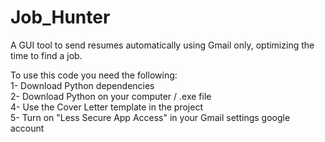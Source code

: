 # Job_Hunter
A GUI tool to send resumes automatically using Gmail only, optimizing the time to find a job.

To use this code you need the following:
<br>1- Download Python dependencies
<br>2- Download Python on your computer / .exe file
<br>4- Use the Cover Letter template in the project
<br>5- Turn on "Less Secure App Access" in your Gmail settings google account
